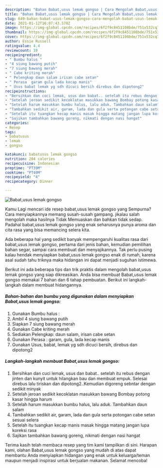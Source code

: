 ```yaml
---
description: "Bahan Babat,usus lemak gongso | Cara Mengolah Babat,usus lemak gongso Yang Paling Enak"
title: "Bahan Babat,usus lemak gongso | Cara Mengolah Babat,usus lemak gongso Yang Paling Enak"
slug: 649-bahan-babat-usus-lemak-gongso-cara-mengolah-babat-usus-lemak-gongso-yang-paling-enak
date: 2021-01-12T16:07:43.578Z
image: https://img-global.cpcdn.com/recipes/6f2f9c8451108bde/751x532cq70/babatusus-lemak-gongso-foto-resep-utama.jpg
thumbnail: https://img-global.cpcdn.com/recipes/6f2f9c8451108bde/751x532cq70/babatusus-lemak-gongso-foto-resep-utama.jpg
cover: https://img-global.cpcdn.com/recipes/6f2f9c8451108bde/751x532cq70/babatusus-lemak-gongso-foto-resep-utama.jpg
author: Essie Russell
ratingvalue: 4.4
reviewcount: 10
recipeingredient:
- " Bumbu halus "
- "4 siung bawang putih"
- "7 siung bawang merah"
- " Cabe kriting merah"
- " Pelengkap daun salam irisan cabe setan"
- " Perasa  garam gula lada kecap manis"
- " Usus babat lemak yg sdh dicuci bersih direbus dan dipotong2"
recipeinstructions:
- "Bersihkan dan cuci lemak, usus dan babat.. setelah itu rebus dengan jinten dan kunyit untuk hilangkan bau dan membuat empuk. Selesai direbus lalu tiriskan dan dipotong2..Kemudian digoreng sebntar dengan sedikit minyak"
- "Setelah jeroan sedikit kecoklatan masukkan bawang Bombay potong kasar hingga harum"
- "Setelah harum masukkan bumbu halus, lalu aduk. Tambahkan daun salam"
- "Tambahkan sedikit air, garam, lada dan gula serta potongan cabe setan sesuai selera"
- "Setelah itu tuangkan kecap manis masak hingga matang jangan lupa koreksi rasa"
- "Sajikan tambahkan bawang goreng, nikmati dengan nasi hangat"
categories:
- Resep
tags:
- babatusus
- lemak
- gongso

katakunci: babatusus lemak gongso 
nutrition: 204 calories
recipecuisine: Indonesian
preptime: "PT39M"
cooktime: "PT40M"
recipeyield: "4"
recipecategory: Dinner

---
```



![Babat,usus lemak gongso](https://img-global.cpcdn.com/recipes/6f2f9c8451108bde/751x532cq70/babatusus-lemak-gongso-foto-resep-utama.jpg)

Kamu Lagi mencari ide resep babat,usus lemak gongso yang Sempurna? Cara menyiapkannya memang susah-susah gampang. jikalau salah mengolah maka hasilnya Tidak Memuaskan dan bahkan tidak sedap. Padahal babat,usus lemak gongso yang enak seharusnya punya aroma dan cita rasa yang bisa memancing selera kita.

Ada beberapa hal yang sedikit banyak mempengaruhi kualitas rasa dari babat,usus lemak gongso, pertama dari jenis bahan, kemudian pemilihan bahan segar, sampai cara membuat dan menyajikannya. Tak perlu pusing kalau hendak menyiapkan babat,usus lemak gongso enak di rumah, karena asal sudah tahu triknya maka hidangan ini dapat menjadi suguhan istimewa.




Berikut ini ada beberapa tips dan trik praktis dalam mengolah babat,usus lemak gongso yang siap dikreasikan. Anda bisa membuat Babat,usus lemak gongso memakai 7 bahan dan 6 tahap pembuatan. Berikut ini langkah-langkah dalam membuat hidangannya.

<!--inarticleads1-->

##### Bahan-bahan dan bumbu yang digunakan dalam menyiapkan Babat,usus lemak gongso:

1. Gunakan  Bumbu halus :
1. Ambil 4 siung bawang putih
1. Siapkan 7 siung bawang merah
1. Gunakan  Cabe kriting merah
1. Sediakan  Pelengkap: daun salam, irisan cabe setan
1. Gunakan  Perasa : garam, gula, lada kecap manis
1. Gunakan  Usus, babat, lemak yg sdh dicuci bersih, direbus dan dipotong2




<!--inarticleads2-->

##### Langkah-langkah membuat Babat,usus lemak gongso:

1. Bersihkan dan cuci lemak, usus dan babat.. setelah itu rebus dengan jinten dan kunyit untuk hilangkan bau dan membuat empuk. Selesai direbus lalu tiriskan dan dipotong2..Kemudian digoreng sebntar dengan sedikit minyak
1. Setelah jeroan sedikit kecoklatan masukkan bawang Bombay potong kasar hingga harum
1. Setelah harum masukkan bumbu halus, lalu aduk. Tambahkan daun salam
1. Tambahkan sedikit air, garam, lada dan gula serta potongan cabe setan sesuai selera
1. Setelah itu tuangkan kecap manis masak hingga matang jangan lupa koreksi rasa
1. Sajikan tambahkan bawang goreng, nikmati dengan nasi hangat




Terima kasih telah membaca resep yang tim kami tampilkan di sini. Harapan kami, olahan Babat,usus lemak gongso yang mudah di atas dapat membantu Anda menyiapkan hidangan yang enak untuk keluarga/teman maupun menjadi inspirasi untuk berjualan makanan. Selamat mencoba!
